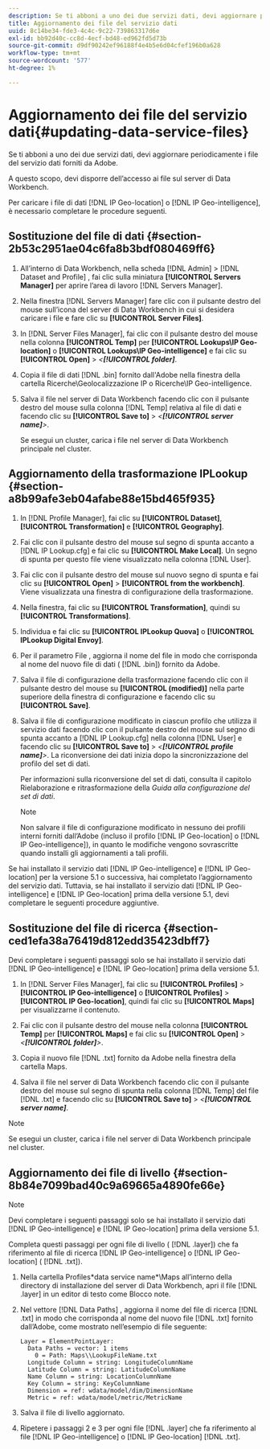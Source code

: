 ```yaml
---
description: Se ti abboni a uno dei due servizi dati, devi aggiornare periodicamente i file del servizio dati forniti da Adobe.
title: Aggiornamento dei file del servizio dati
uuid: 8c14be34-fde3-4c4c-9c22-739863317d6e
exl-id: bb92d40c-cc8d-4ecf-bd48-ed962fd5d73b
source-git-commit: d9df90242ef96188f4e4b5e6d04cfef196b0a628
workflow-type: tm+mt
source-wordcount: '577'
ht-degree: 1%

---
```


# Aggiornamento dei file del servizio dati{#updating-data-service-files}

Se ti abboni a uno dei due servizi dati, devi aggiornare periodicamente i file del servizio dati forniti da Adobe.

A questo scopo, devi disporre dell’accesso ai file sul server di Data Workbench.

Per caricare i file di dati [!DNL IP Geo-location] o [!DNL IP Geo-intelligence], è necessario completare le procedure seguenti.

## Sostituzione del file di dati {#section-2b53c2951ae04c6fa8b3bdf080469ff6}

1. All’interno di Data Workbench, nella scheda [!DNL Admin] > [!DNL Dataset and Profile] , fai clic sulla miniatura **[!UICONTROL Servers Manager]** per aprire l’area di lavoro [!DNL Servers Manager].

1. Nella finestra [!DNL Servers Manager] fare clic con il pulsante destro del mouse sull’icona del server di Data Workbench in cui si desidera caricare i file e fare clic su **[!UICONTROL Server Files]**.

1. In [!DNL Server Files Manager], fai clic con il pulsante destro del mouse nella colonna **[!UICONTROL Temp]** per **[!UICONTROL Lookups\IP Geo-location]** o **[!UICONTROL Lookups\IP Geo-intelligence]** e fai clic su **[!UICONTROL Open]** > *&lt;**[!UICONTROL folder]***.

1. Copia il file di dati [!DNL .bin] fornito dall&#39;Adobe nella finestra della cartella Ricerche\Geolocalizzazione IP o Ricerche\IP Geo-intelligence.
1. Salva il file nel server di Data Workbench facendo clic con il pulsante destro del mouse sulla colonna [!DNL Temp] relativa al file di dati e facendo clic su **[!UICONTROL Save to]** > *&lt;**[!UICONTROL server name]**>*.

   Se esegui un cluster, carica i file nel server di Data Workbench principale nel cluster.

## Aggiornamento della trasformazione IPLookup {#section-a8b99afe3eb04afabe88e15bd465f935}

1. In [!DNL Profile Manager], fai clic su **[!UICONTROL Dataset]**, **[!UICONTROL Transformation]** e **[!UICONTROL Geography]**.

1. Fai clic con il pulsante destro del mouse sul segno di spunta accanto a [!DNL IP Lookup.cfg] e fai clic su **[!UICONTROL Make Local]**. Un segno di spunta per questo file viene visualizzato nella colonna [!DNL User].

1. Fai clic con il pulsante destro del mouse sul nuovo segno di spunta e fai clic su **[!UICONTROL Open]** > **[!UICONTROL from the workbench]**. Viene visualizzata una finestra di configurazione della trasformazione.

1. Nella finestra, fai clic su **[!UICONTROL Transformation]**, quindi su **[!UICONTROL Transformations]**.

1. Individua e fai clic su **[!UICONTROL IPLookup Quova]** o **[!UICONTROL IPLookup Digital Envoy]**.

1. Per il parametro File , aggiorna il nome del file in modo che corrisponda al nome del nuovo file di dati ( [!DNL .bin]) fornito da Adobe.
1. Salva il file di configurazione della trasformazione facendo clic con il pulsante destro del mouse su **[!UICONTROL (modified)]** nella parte superiore della finestra di configurazione e facendo clic su **[!UICONTROL Save]**.

1. Salva il file di configurazione modificato in ciascun profilo che utilizza il servizio dati facendo clic con il pulsante destro del mouse sul segno di spunta accanto a [!DNL IP Lookup.cfg] nella colonna [!DNL User] e facendo clic su **[!UICONTROL Save to]** > *&lt;**[!UICONTROL profile name]**>*. La riconversione dei dati inizia dopo la sincronizzazione del profilo del set di dati.

   Per informazioni sulla riconversione del set di dati, consulta il capitolo Rielaborazione e ritrasformazione della *Guida alla configurazione del set di dati*.

   >[!NOTE]
   >
   >Non salvare il file di configurazione modificato in nessuno dei profili interni forniti dall’Adobe (incluso il profilo [!DNL IP Geo-location] o [!DNL IP Geo-intelligence]), in quanto le modifiche vengono sovrascritte quando installi gli aggiornamenti a tali profili.

Se hai installato il servizio dati [!DNL IP Geo-intelligence] e [!DNL IP Geo-location] per la versione 5.1 o successiva, hai completato l’aggiornamento del servizio dati. Tuttavia, se hai installato il servizio dati [!DNL IP Geo-intelligence] e [!DNL IP Geo-location] prima della versione 5.1, devi completare le seguenti procedure aggiuntive.

## Sostituzione del file di ricerca {#section-ced1efa38a76419d812edd35423dbff7}

Devi completare i seguenti passaggi solo se hai installato il servizio dati [!DNL IP Geo-intelligence] e [!DNL IP Geo-location] prima della versione 5.1.

1. In [!DNL Server Files Manager], fai clic su **[!UICONTROL Profiles]** > **[!UICONTROL IP Geo-intelligence]** o **[!UICONTROL Profiles]** > **[!UICONTROL IP Geo-location]**, quindi fai clic su **[!UICONTROL Maps]** per visualizzarne il contenuto.

1. Fai clic con il pulsante destro del mouse nella colonna **[!UICONTROL Temp]** per **[!UICONTROL Maps]** e fai clic su **[!UICONTROL Open]** > *&lt;**[!UICONTROL folder]**>*.

1. Copia il nuovo file [!DNL .txt] fornito da Adobe nella finestra della cartella Maps.
1. Salva il file nel server di Data Workbench facendo clic con il pulsante destro del mouse sul segno di spunta nella colonna [!DNL Temp] del file [!DNL .txt] e facendo clic su **[!UICONTROL Save to]** > *&lt;**[!UICONTROL server name]***.

>[!NOTE]
>
>Se esegui un cluster, carica i file nel server di Data Workbench principale nel cluster.

## Aggiornamento dei file di livello {#section-8b84e7099bad40c9a69665a4890fe66e}

>[!NOTE]
>
>Devi completare i seguenti passaggi solo se hai installato il servizio dati [!DNL IP Geo-intelligence] e [!DNL IP Geo-location] prima della versione 5.1.

Completa questi passaggi per ogni file di livello ( [!DNL .layer]) che fa riferimento al file di ricerca [!DNL IP Geo-intelligence] o [!DNL IP Geo-location] ( [!DNL .txt]).

1. Nella cartella Profiles\*data service name*\Maps all’interno della directory di installazione del server di Data Workbench, apri il file [!DNL .layer] in un editor di testo come Blocco note.

1. Nel vettore [!DNL Data Paths] , aggiorna il nome del file di ricerca [!DNL .txt] in modo che corrisponda al nome del nuovo file [!DNL .txt] fornito dall’Adobe, come mostrato nell’esempio di file seguente:

   ```
   Layer = ElementPointLayer:
     Data Paths = vector: 1 items
       0 = Path: Maps\\LookupFileName.txt
     Longitude Column = string: LongitudeColumnName
     Latitude Column = string: LatitudeColumnName
     Name Column = string: LocationColumnName
     Key Column = string: KeyColumnName
     Dimension = ref: wdata/model/dim/DimensionName
     Metric = ref: wdata/model/metric/MetricName
   ```

1. Salva il file di livello aggiornato.
1. Ripetere i passaggi 2 e 3 per ogni file [!DNL .layer] che fa riferimento al file [!DNL IP Geo-intelligence] o [!DNL IP Geo-location] [!DNL .txt].
